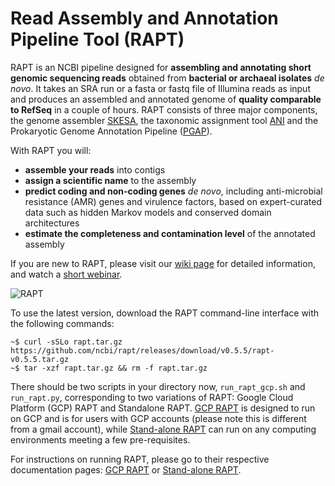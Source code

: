 # Read Assembly and Annotation Pipeline Tool (RAPT)

RAPT is an NCBI pipeline designed for **assembling and annotating short genomic sequencing reads** obtained from **bacterial or archaeal isolates** *de novo*. It takes an SRA run or a fasta or fastq file of Illumina reads as input and produces an assembled and annotated genome of **quality comparable to RefSeq** in a couple of hours. 
RAPT consists of three major components, the genome assembler [SKESA](https://github.com/ncbi/SKESA), the taxonomic assignment tool [ANI](https://pubmed.ncbi.nlm.nih.gov/29792589/) and the Prokaryotic Genome Annotation Pipeline ([PGAP](https://github.com/ncbi/pgap)).

With RAPT you will:<br>
* **assemble your reads** into contigs<br>
* **assign a scientific name** to the assembly<br>
* **predict coding and non-coding genes** *de novo*, including anti-microbial resistance (AMR) genes and virulence factors, based on expert-curated data such as hidden Markov models and conserved domain architectures<br>
* **estimate the completeness and contamination level** of the annotated assembly<br>

If you are new to RAPT, please visit our [wiki page](https://github.com/ncbi/rapt/wiki) for detailed information, and watch a [short webinar](https://www.youtube.com/watch?v=7trM1pKAVXQ).

![RAPT](RAPT_context_Apr2022.png)

To use the latest version, download the RAPT command-line interface with the following commands:
```
~$ curl -sSLo rapt.tar.gz https://github.com/ncbi/rapt/releases/download/v0.5.5/rapt-v0.5.5.tar.gz
~$ tar -xzf rapt.tar.gz && rm -f rapt.tar.gz
```


There should be two scripts in your directory now, `run_rapt_gcp.sh` and `run_rapt.py`, corresponding to two variations of RAPT:  Google Cloud Platform (GCP) RAPT and Standalone RAPT. [GCP RAPT](https://github.com/ncbi/rapt/wiki/GCP_RAPT_doc) is designed to run on GCP and is for users with GCP accounts (please note this is different from a gmail account), while [Stand-alone RAPT](https://github.com/ncbi/rapt/wiki/Standalone_RAPT_doc) can run on any computing environments meeting a few pre-requisites.

For instructions on running RAPT, please go to their respective documentation pages: [GCP RAPT](https://github.com/ncbi/rapt/wiki/GCP_RAPT_doc) or [Stand-alone RAPT](https://github.com/ncbi/rapt/wiki/Standalone_RAPT_doc).
